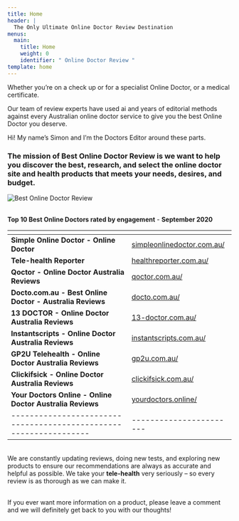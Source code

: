 ```yaml
---
title: Home
header: |
  The Only Ultimate Online Doctor Review Destination 
menus:
  main:
    title: Home
    weight: 0
    identifier: " Online Doctor Review "
template: home
---
```

Whether you’re on a check up or for a specialist Online Doctor, or a medical certificate.

Our team of review experts have used ai and years of editorial methods against every Australian online doctor service to give you the best Online Doctor you deserve.

Hi! My name’s Simon and I’m the Doctors Editor around these parts.

### The mission of **Best Online Doctor Review** is  we want to help you discover the best, research, and select the online doctor site and health  products that meets your needs, desires, and budget.

![Best Online Doctor Review](/images/untitled-2.png "Best Online Doctor Review")

\
**Top 10 Best Online Doctors rated by engagement** - **September 2020**

| [](<https://bestonlinedoctors.com.au/ >)                                                                                                                                  |                                                                                    |
| ------------------------------------------------------------------------------------------------------------------------------------------------------------------------- | ---------------------------------------------------------------------------------- |
| [](<https://bestonlinedoctors.com.au/ >)**Simple Online Doctor - Online Doctor**                                                                                          | [simpleonlinedoctor.com.au/](https://bestonlinedoctors.com.au/posts/simpledoctor/) |
| [](https://bestonlinedoctors.com.au/posts/simpledoctor/)[](https://bestonlinedoctors.com.au/posts/simpledoctor/)**Tele-health Reporter**                                  | [healthreporter.com.au/](https://healthreporter.com.au/)                           |
| [](https://healthreporter.com.au/)[](https://bestonlinedoctors.com.au/tempus-etiam/)**Qoctor - Online Doctor Australia Reviews**                                          | [qoctor.com.au/](https://bestonlinedoctors.com.au/posts/lorem/)                    |
| [](https://bestonlinedoctors.com.au/posts/lorem/)[](https://bestonlinedoctors.com.au/posts/lorem/)**Docto.com.au - Best Online Doctor - Australia Reviews**               | [docto.com.au/](https://bestonlinedoctors.com.au/posts/dolor/)                     |
| [](https://bestonlinedoctors.com.au/posts/dolor/)[](https://bestonlinedoctors.com.au/posts/lorem/)**13 DOCTOR - Online Doctor Australia   Reviews**                       | [13-doctor.com.au/](https://bestonlinedoctors.com.au/posts/13-doctor/)             |
| [](https://bestonlinedoctors.com.au/posts/13-doctor/)[](https://bestonlinedoctors.com.au/posts/13-doctor/)**Instantscripts - Online Doctor Australia   Reviews**          | [instantscripts.com.au/](bestonlinedoctors.com.au/posts/instantscripts/)           |
| [](bestonlinedoctors.com.au/posts/instantscripts/)[](https://bestonlinedoctors.com.au/posts/instantscripts/)**GP2U Telehealth - Online Doctor Australia   Reviews**       | [gp2u.com.au/](https://bestonlinedoctors.com.au/posts/ipsum/)                      |
| [](https://bestonlinedoctors.com.au/posts/ipsum/)[](https://bestonlinedoctors.com.au/posts/ipsum/)**Clickifsick - Online Doctor Australia   Reviews**                     | [clickifsick.com.au/](https://bestonlinedoctors.com.au/posts/clickifsick/)         |
| [](https://bestonlinedoctors.com.au/posts/clickifsick/)[](https://bestonlinedoctors.com.au/posts/clickifsick/)**Your Doctors Online - Online Doctor   Australia Reviews** | [yourdoctors.online/](https://bestonlinedoctors.com.au/posts/your-doctors-online/) |
| [](https://bestonlinedoctors.com.au/posts/your-doctors-online/)-----------------------------------------------------------------                                          | \-----------------------                                                           |

\
We are constantly updating reviews, doing new tests, and exploring new products to ensure our recommendations are always as accurate and helpful as possible. We take your **tele-health** very seriously – so every review is as thorough as we can make it.  

\
If you ever want more information on a product, please leave a comment and we will definitely get back to you with our thoughts!